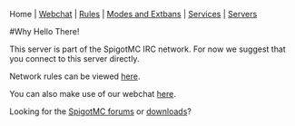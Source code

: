 Home | [Webchat](iris/) | [Rules](rules.php) | [Modes and Extbans](modes.php) | [Services](services.php) | [Servers](servers.php)

#Why Hello There!

This server is part of the SpigotMC IRC network. For now we suggest that you connect to this server directly.

Network rules can be viewed [here](rules.php).

You can also make use of our webchat [here](/iris/).

Looking for the [SpigotMC forums](http://spigotmc.org) or [downloads](http://ci.md-5.net/job/Spigot/)?